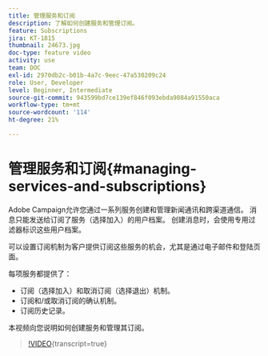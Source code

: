 ```yaml
---
title: 管理服务和订阅
description: 了解如何创建服务和管理订阅。
feature: Subscriptions
jira: KT-1815
thumbnail: 24673.jpg
doc-type: feature video
activity: use
team: DOC
exl-id: 2970db2c-b01b-4a7c-9eec-47a530209c24
role: User, Developer
level: Beginner, Intermediate
source-git-commit: 943599bd7ce139ef846f093ebda9084a91550aca
workflow-type: tm+mt
source-wordcount: '114'
ht-degree: 21%

---
```


# 管理服务和订阅{#managing-services-and-subscriptions}

Adobe Campaign允许您通过一系列服务创建和管理新闻通讯和跨渠道通信。 消息只能发送给订阅了服务（选择加入）的用户档案。 创建消息时，会使用专用过滤器标识这些用户档案。

可以设置订阅机制为客户提供订阅这些服务的机会，尤其是通过电子邮件和登陆页面。

每项服务都提供了：

* 订阅（选择加入）和取消订阅（选择退出）机制。
* 订阅和/或取消订阅的确认机制。
* 订阅历史记录。

本视频向您说明如何创建服务和管理其订阅。

>[!VIDEO](https://video.tv.adobe.com/v/24673?learn=on){transcript=true}
